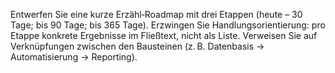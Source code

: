 Entwerfen Sie eine kurze Erzähl‑Roadmap mit drei Etappen (heute – 30 Tage; bis 90 Tage; bis 365 Tage).
Erzwingen Sie Handlungsorientierung: pro Etappe konkrete Ergebnisse im Fließtext, nicht als Liste.
Verweisen Sie auf Verknüpfungen zwischen den Bausteinen (z. B. Datenbasis → Automatisierung → Reporting).

